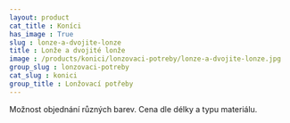 ```yaml
---
layout: product
cat_title : Koníci
has_image : True
slug : lonze-a-dvojite-lonze
title : Lonže a dvojité lonže
image : /products/konici/lonzovaci-potreby/lonze-a-dvojite-lonze.jpg
group_slug : lonzovaci-potreby
cat_slug : konici
group_title : Lonžovací potřeby
---
```


Možnost objednání různých barev. Cena dle délky a typu materiálu.

